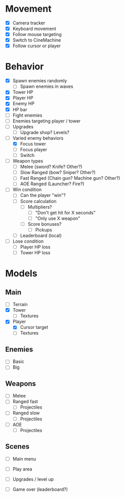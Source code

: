 # Movement
- [x] Camera tracker
- [x] Keyboard movement
- [x] Follow mouse targeting
- [x] Switch to CineMachine
- [x] Follow cursor or player

# Behavior
- [x] Spawn enemies randomly
  - [ ] Spawn enemies in waves
- [x] Tower HP
- [x] Player HP
- [x] Enemy HP
- [x] HP bar
- [ ] Fight enemies
- [ ] Enemies targeting player / tower
- [ ] Upgrades
  - [ ] Upgrade shop? Levels?
- [ ] Varied enemy behaviors
  - [x] Focus tower
  - [ ] Focus player
  - [ ] Switch
- [ ] Weapon types
  - [ ] Melee (sword? Knife? Other?)
  - [ ] Slow Ranged (bow? Sniper? Other?)
  - [ ] Fast Ranged (Chain gun? Machine gun? Other?)
  - [ ] AOE Ranged (Launcher? Fire?)
- [ ] Win condition
  - [ ] Can the player "win"?
  - [ ] Score calculation
    - [ ] Multipliers?
      - [ ] "Don't get hit for X seconds"
      - [ ] "Only use X weapon"
    - [ ] Score bonuses?
      - [ ] Pickups
  - [ ] Leaderboard (local)
- [ ] Lose condition
  - [ ] Player HP loss
  - [ ] Tower HP loss

# Models
## Main
- [ ] Terrain
- [x] Tower
  - [ ] Textures
- [x] Player
  - [x] Cursor target
  - [ ] Textures

## Enemies
- [ ] Basic
- [ ] Big

## Weapons
- [ ] Melee
- [ ] Ranged fast
  - [ ] Projectiles 
- [ ] Ranged slow
  - [ ] Projectiles
- [ ] AOE
  - [ ] Projectiles

## Scenes
- [ ] Main menu
- [ ] Play area
- [ ] Upgrades / level up
- [ ] Game over (leaderboard?)

